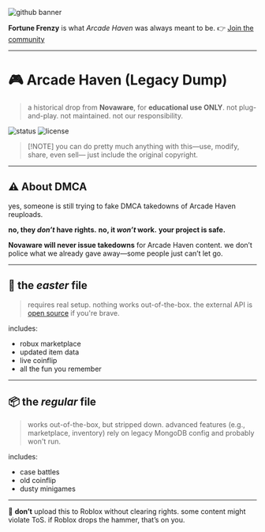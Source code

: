 ![github banner](https://github.com/user-attachments/assets/f9a775e2-7b08-4b06-b098-8e30fbbdf68b)

**Fortune Frenzy** is what *Arcade Haven* was always meant to be.
👉 [Join the community](https://discord.gg/ZWcu8vUh5E)

---

# 🎮 Arcade Haven (Legacy Dump)

> a historical drop from **Novaware**, for **educational use ONLY**.
> not plug-and-play. not maintained. not our responsibility.

![status](https://img.shields.io/badge/status-archived-lightgrey)
![license](https://img.shields.io/badge/license-educational_use_only-blue)

> \[!NOTE]
> you can do pretty much anything with this—use, modify, share, even sell—
> just include the original copyright.

---

## ⚠️ About DMCA
yes, someone is still trying to fake DMCA takedowns of Arcade Haven reuploads. 

**no, they *don’t* have rights.**
**no, it *won’t* work.** 
**your project is safe.**

**Novaware will never issue takedowns** for Arcade Haven content. we don’t police what we already gave away—some people just can’t let go. 

---

## 🥚 the *easter* file

> requires real setup.
> nothing works out-of-the-box.
> the external API is [open source](https://github.com/frrazer/ArcadeHavenAPI) if you're brave.

includes:

* robux marketplace
* updated item data
* live coinflip
* all the fun you remember

---

## 📦 the *regular* file

> works out-of-the-box, but stripped down.
> advanced features (e.g., marketplace, inventory) rely on legacy MongoDB config and probably won't run.

includes:

* case battles
* old coinflip
* dusty minigames

---

🚫 **don’t** upload this to Roblox without clearing rights.
some content might violate ToS. if Roblox drops the hammer, that’s on you.
